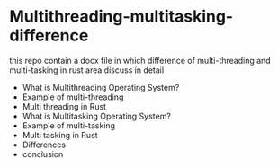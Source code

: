# Multithreading-multitasking-difference
this repo contain a docx file in which difference of multi-threading and multi-tasking in rust area discuss in detail
<ul>
<li> What is Multithreading Operating System?</li>
<li> Example of multi-threading</li>
<li> Multi threading in Rust </li>
<li> What is Multitasking Operating System?</li>
<li>Example of multi-tasking </li>
<li>Multi tasking in Rust  </li>
<li>Differences </li>
<li>conclusion </li>
</ul>
